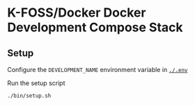 # K-FOSS/Docker Docker Development Compose Stack

## Setup

Configure the `DEVELOPMENT_NAME` environment variable in [`./.env`](./.env)

Run the setup script

```
./bin/setup.sh
```
